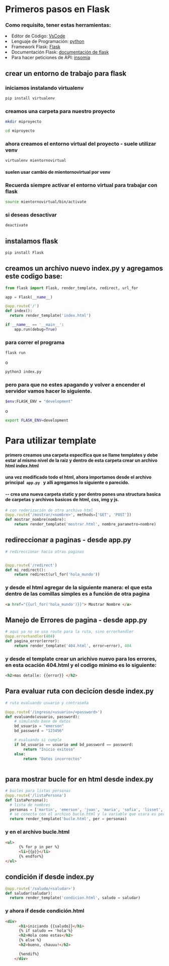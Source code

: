 # Primeros pasos en Flask 

### Como requisito, tener estas herramientas: 
<li>Editor de Código: <a href="https://code.visualstudio.com/">VsCode </a> </li>
<li>Lenguaje de Programación: <a href="https://www.python.org/downloads/">python </a> </li> 

<li>Framework Flask: <a href="https://www.manualweb.net/flask/instalar-flask/"> Flask </a> </li>
<li>Documentación Flask: 
<a href="https://flask-es.readthedocs.io/quickstart/#:~:text=Para%20ejecutar%20la%20aplicaci%C3%B3n%2C%20utiliza,aplicaci%C3%B3n%20con%20la%20opci%C3%B3n%20%2Dapp%20.&text=Como%20atajo%2C%20si%20el%20archivo,tienes%20que%20usar%20%2D%2Dapp%20.">documentación de  flask </a> 
</li>
<li>Para hacer peticiones de API: <a href="https://insomnia.rest/download">insomia </a> </li> 

## crear un entorno de trabajo para flask 

### iniciamos instalando virtualenv 
```bash
pip install virtualenv
```
### creamos una carpeta para nuestro proyecto
```bash 
mkdir miproyecto
```
```bash
cd miproyecto
```
### ahora creamos el entorno virtual del proyecto - suele utilizar venv
```bash
virtualenv mientornovirtual
```
#### suelen usar cambio de mientornovirtual por venv 

### Recuerda siempre activar el entorno virtual para trabajar con flask
```bash 
source mientornovirtual/bin/activate
```
### si deseas desactivar 
```bash 
deactivate
```
## instalamos flask 
```bash
pip install Flask 
```
## creamos un archivo nuevo index.py y agregamos este codigo base: 

```py
from flask import Flask, render_template, redirect, url_for

app = Flask(__name__)

@app.route('/')
def index():
  return render_template('index.html')

if __name__ == '__main__':
    app.run(debug=True)
```

### para correr el programa 
```bash 
flask run
```
o 
```bash
python3 index.py
```
### pero para que no estes apagando y volver a encender el servidor vamos hacer lo siguiente.

```bash 
$env:FLASK_ENV = "development"
```
o 
```bash 
export FLASK_ENV=development
```


# Para utilizar template 
<h4> primero creamos una carpeta especifica que se llame <strong> templates </strong> y debe estar al mismo nivel de la raiz y dentro de esta carpeta crear un archivo html <strong> index.html </strong> </h4>


<h4> una vez modificado todo el html, ahora importamos desde el archivo principal<code> app.py </code> y alli agregamos lo siguiente o parecido. </h4>

<h4> -- crea una nueva carpeta static y por dentro pones una structura basica de carpetas y archivos basicos de html, css, img y js.</h4> 



```py
# con rederización de otro archivo html
@app.route('/mostrar/<nombre>', methods=['GET', 'POST'])
def mostrar_nombre(nombre):
    return render_template('mostrar.html', nombre_parametro=nombre)

```

## redireccionar a paginas - desde app.py

```py
# redireccionar hacia otras paginas


@app.route('/redirect')
def mi_redirect():
    return redirect(url_for('hola_mundo'))

```
### y desde el html agregar de la siguiente manera: el que esta dentro de las comillas simples es a función de otra pagina 

```html
<a href="{{url_for('hola_mundo')}}"> Mostrar Nombre </a>
```

## Manejo de Errores de pagina - desde app.py
```py
# aqui ya no se usa route para la ruta, sino errorhandler
@app.errorhandler(404)
def pagina_error(error):
    return render_template('404.html', error=error), 404

```
### y desde el template crear un arichivo nuevo para los errores, en esta ocación 404.html y el codigo minimo es lo siguiente: 

```html
<h2>mas detalle: {{error}} </h2>
```

## Para evaluar ruta con decicíon desde index.py
```py
# ruta evaluando usuario y contraseña

@app.route('/ingreso/<usuario>/<password>')
def evaluando(usuario, password):
    # simulando base de datos
    bd_usuario = "emerson"
    bd_password = "123456"

    # evaluando si cumple
    if bd_usuario == usuario and bd_password == password:
        return "Inicio exitoso"
    else:
        return "Datos incorrectos"
    
```

## para mostrar  bucle for en html desde index.py

```py 
# bucles para listas personas
@app.route('/listaPersona')
def listaPersona():
  # lista de nombres
  personas = ['martin', 'emerson', 'juan', 'maria', 'sofia', 'lisset', 'pia']
  # se conecta con el archivo bucle.html y la variable que usara es per
  return render_template('bucle.html', per = personas)

```
### y en el archivo bucle.html
```html
<ul>
      {% for p in per %}
      <li>{{p}}</li>
      {% endfor%}
</ul>
```

## condición if desde index.py
```py
@app.route('/saludo/<saludar>')
def saludar(saludar):
  return render_template('condicion.html', saludo = saludar)
```
### y ahora if desde condición.html
```html
<div>
      <h1>iniciando {{saludo}}</h1>
      {% if saludo == 'hola'%}
      <h2>Hola como estas</h2>
      {% else %}
      <h2>bueno, chauuu!</h2>

      {%endif%}
    </div>
```













